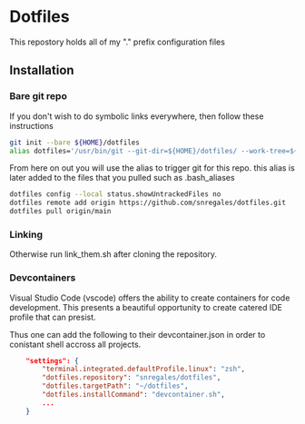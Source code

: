 # Dotfiles

This repostory holds all of my "." prefix configuration files

## Installation

### Bare git repo
If you don't wish to do symbolic links everywhere, then follow these instructions

```bash
git init --bare ${HOME}/dotfiles
alias dotfiles='/usr/bin/git --git-dir=${HOME}/dotfiles/ --work-tree=${HOME}'
```

From here on out you will use the alias to trigger git for this repo.
this alias is later added to the files that you pulled such as .bash_aliases 

```bash
dotfiles config --local status.showUntrackedFiles no
dotfiles remote add origin https://github.com/snregales/dotfiles.git
dotfiles pull origin/main
```

### Linking

Otherwise run link_them.sh after cloning the repository.

### Devcontainers

Visual Studio Code (vscode) offers the ability to create containers for code development.
This presents a beautiful opportunity to create catered IDE profile that can presist.

Thus one can add the following to their devcontainer.json in order to conistant shell accross all projects.

```json
	"settings": {
		"terminal.integrated.defaultProfile.linux": "zsh",
		"dotfiles.repository": "snregales/dotfiles",
		"dotfiles.targetPath": "~/dotfiles",
		"dotfiles.installCommand": "devcontainer.sh",
        ...
    }
```

